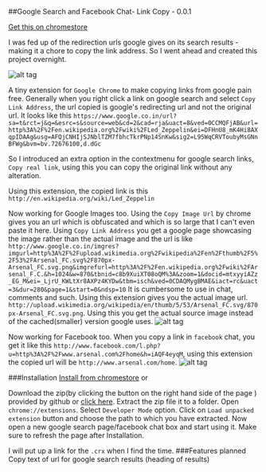 ##Google Search  and Facebook Chat- Link Copy - 0.0.1

[Get this on chromestore](https://chrome.google.com/webstore/detail/google-search-facebook-ch/opelelcojgjgddbfhlolihhdmjodmjdf)

I was fed up of the redirection urls google gives on its search results - making it a chore to copy the link address.
So I went ahead and created this project overnight.

![alt tag](http://i.imgur.com/2adtlYg.png)



A tiny extension for `Google Chrome` to make copying links from google pain free.
Generally when you right click a link on google search and select
`Copy Link Address`, the url copied is google's redirecting url and not the original url.
It looks like this `https://www.google.co.in/url?sa=t&rct=j&q=&esrc=s&source=web&cd=2&cad=rja&uact=8&ved=0CCMQFjAB&url=http%3A%2F%2Fen.wikipedia.org%2Fwiki%2FLed_Zeppelin&ei=DFHnU8_mK4Hi8AXqpIDAAg&usg=AFQjCNHIjSJNblTZM7fbhcTkrPNp14SnKw&sig2=L95WqCRVToubyMsGNnBFWg&bvm=bv.72676100,d.dGc`

So I introduced an extra option in the contextmenu for google search links, `Copy real link`, using this you can copy the original link without any alteration.

Using this extension, the copied link is this
`http://en.wikipedia.org/wiki/Led_Zeppelin`

Now working for Google Images too. Using the `Copy Image Url` by chrome gives you an url which is obfuscated 
and which is so large that I can't even paste it here. Using `Copy Link Address` you get a google page showcasing the image rather than the actual image and the url is like `http://www.google.co.in/imgres?imgurl=http%3A%2F%2Fupload.wikimedia.org%2Fwikipedia%2Fen%2Fthumb%2F5%2F53%2FArsenal_FC.svg%2F870px-Arsenal_FC.svg.png&imgrefurl=http%3A%2F%2Fen.wikipedia.org%2Fwiki%2FArsenal_F.C.&h=1024&w=870&tbnid=c8b9XuiXT08oQM%3A&zoom=1&docid=mtxyyiAZz_EG_M&ei=_LjrU_KWLtXr8AXPz4KYDw&tbm=isch&ved=0CDAQMygBMAE&iact=rc&uact=3&dur=280&page=1&start=0&ndsp=10`
It is cumbersome to use in chat, comments and such. Using this extension gives you the actual image url.
`http://upload.wikimedia.org/wikipedia/en/thumb/5/53/Arsenal_FC.svg/870px-Arsenal_FC.svg.png`.
Using this you get the actual source image instead of the cached(smaller) version google uses.
![alt tag](http://imgur.com/gEAMWrD.png)

Now working for Facebook too.
When you copy a link in `facebook` chat, you get it like this `http://www.facebook.com/l.php?u=http%3A%2F%2Fwww.arsenal.com%2Fhome&h=iAQF4eyqM`, using this extension the copied url will be `http://www.arsenal.com/home`.
![alt tag](http://i.imgur.com/qCecGZK.png)


###Installation
[Install from chromestore](https://chrome.google.com/webstore/detail/google-search-facebook-ch/opelelcojgjgddbfhlolihhdmjodmjdf) or

Download the zip(by clicking the button on the right hand side of the page ) provided by github or [click here](https://github.com/ma08/chrome-link-copy/archive/master.zip). Extract the zip file it to a folder. Open `chrome://extensions`. Select `Developer Mode` option. 
Click on `Load unpacked extension` button and choose the path to which you have extracted. Now open a new google search page/facebook chat box and start using it. Make sure to refresh the page after Installation.

I will put up a link for the `.crx` when I find the time.
###Features planned
Copy text of url for google search results (heading of results) <br />





